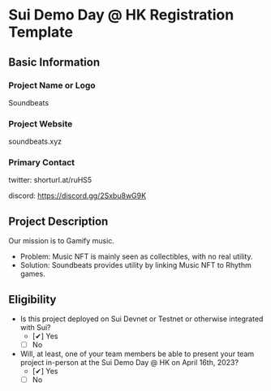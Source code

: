 # Sui Demo Day @ HK Registration Template

## Basic Information

### Project Name or Logo

Soundbeats

### Project Website

soundbeats.xyz

### Primary Contact

twitter: shorturl.at/ruHS5

discord: https://discord.gg/2Sxbu8wG9K

## Project Description 

Our mission is to Gamify music.

- Problem: Music NFT is mainly seen as collectibles, with no real utility.
- Solution: Soundbeats provides utility by linking Music NFT to Rhythm games. 

## Eligibility

- Is this project deployed on Sui Devnet or Testnet or otherwise integrated with Sui?
    - [✔] Yes
    - [ ] No
- Will, at least, one of your team members be able to present your team project in-person at the Sui Demo Day @ HK on April 16th, 2023?
    - [✔] Yes
    - [ ] No

